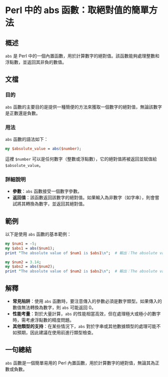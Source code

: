 <!--
Meta Description: # Perl 中的 abs 函數：取絕對值的簡單方法 ## 概述 `abs` 是 Perl 中的一個內置函數，用於計算數字的絕對值。該函數能夠處理整數和浮點數，並返回其非負的數值。 ## 文檔 ### 目的 `abs` 函數的主要目的是提供一種簡便的方法來獲取一個數字的絕對值，無論該數字是正數還是負...
Meta Keywords: abs, perl, absolute, value, num1
-->

# Perl 中的 abs 函數：取絕對值的簡單方法

## 概述
`abs` 是 Perl 中的一個內置函數，用於計算數字的絕對值。該函數能夠處理整數和浮點數，並返回其非負的數值。

## 文檔
### 目的
`abs` 函數的主要目的是提供一種簡便的方法來獲取一個數字的絕對值，無論該數字是正數還是負數。

### 用法
`abs` 函數的語法如下：
```perl
my $absolute_value = abs($number);
```
這裡 `$number` 可以是任何數字（整數或浮點數），它的絕對值將被返回並賦值給 `$absolute_value`。

### 詳細說明
- **參數**：`abs` 函數接受一個數字參數。
- **返回值**：該函數返回該數字的絕對值。如果輸入為非數字（如字串），則會嘗試將其轉換為數字，並返回其絕對值。

## 範例
以下是使用 `abs` 函數的基本範例：

```perl
my $num1 = -5;
my $abs1 = abs($num1);
print "The absolute value of $num1 is $abs1\n";  # 輸出：The absolute value of -5 is 5

my $num2 = 3.14;
my $abs2 = abs($num2);
print "The absolute value of $num2 is $abs2\n";  # 輸出：The absolute value of 3.14 is 3.14
```

## 解釋
- **常見陷阱**：使用 `abs` 函數時，要注意傳入的參數必須是數字類型。如果傳入的數值無法轉換為數字，則 `abs` 可能返回 0。
- **性能考量**：對於大量計算，`abs` 的性能相當高效，但在處理極大或極小的數字時，需考慮浮點數的精度問題。
- **其他類型的支持**：在某些情況下，`abs` 對於字串或其他數據類型的處理可能不如預期，因此建議在使用前進行類型檢查。

## 一句總結
`abs` 函數是一個簡單易用的 Perl 內置函數，用於計算數字的絕對值，無論其為正數或負數。